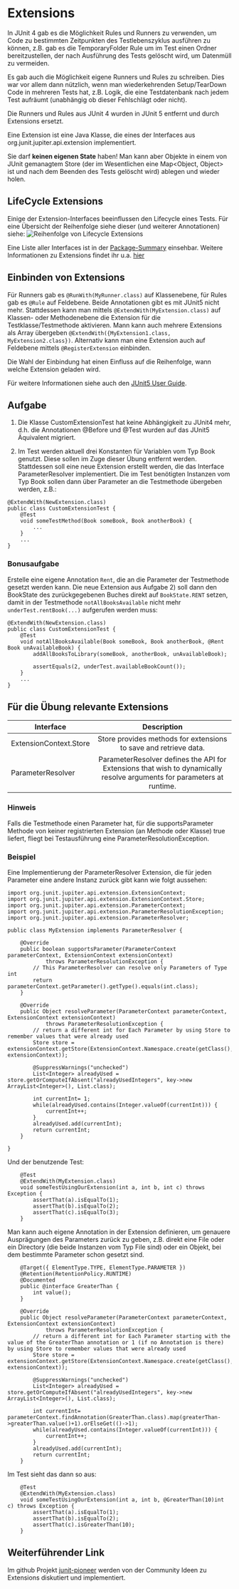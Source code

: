 # Extensions

In JUnit 4 gab es die Möglichkeit Rules und Runners zu verwenden, um Code zu bestimmten Zeitpunkten des Testlebenszyklus ausführen zu können,
z.B. gab es die TemporaryFolder Rule um im Test einen Ordner bereitzustellen, der nach Ausführung des Tests gelöscht wird, um Datenmüll zu vermeiden.

Es gab auch die Möglichkeit eigene Runners und Rules zu schreiben. Dies war vor allem dann nützlich, wenn man wiederkehrenden Setup/TearDown Code in mehreren Tests hat,
z.B. Logik, die eine Testdatenbank nach jedem Test aufräumt (unabhängig ob dieser Fehlschlägt oder nicht).

Die Runners und Rules aus JUnit 4 wurden in JUnit 5 entfernt und durch Extensions ersetzt.

Eine Extension ist eine Java Klasse, die eines der Interfaces aus org.junit.jupiter.api.extension implementiert.

Sie darf **keinen eigenen State** haben! Man kann aber Objekte in einem von JUnit gemanagtem Store (der im Wesentlichen eine Map<Object, Object> ist und nach dem Beenden des Tests gelöscht wird) ablegen und wieder holen.

## LifeCycle Extensions

Einige der Extension-Interfaces beeinflussen den Lifecycle eines Tests. Für eine Übersicht der Reihenfolge siehe dieser (und weiterer Annotationen) siehe:
![Reihenfolge von Lifecycle Extensions](https://junit.org/junit5/docs/current/user-guide/images/extensions_lifecycle.png)

Eine Liste aller Interfaces ist in der [Package-Summary](https://junit.org/junit5/docs/5.0.3/api/org/junit/jupiter/api/extension/package-summary.html) einsehbar.
Weitere Informationen zu Extensions findet ihr u.a. [hier](https://junit.org/junit5/docs/current/user-guide/#extensions)

## Einbinden von Extensions

Für Runners gab es ``@RunWith(MyRunner.class)`` auf Klassenebene, für Rules gab es ``@Rule`` auf Feldebene. Beide Annotationen gibt es mit JUnit5 nicht mehr. Stattdessen kann man mittels ``@ExtendWith(MyExtension.class)`` auf Klassen- oder Methodenebene die Extension für die Testklasse/Testmethode aktivieren. Mann kann auch mehrere Extensions als Array übergeben ``@ExtendWith({MyExtension1.class, MyExtension2.class})``.
Alternativ kann man eine Extension auch auf Feldebene mittels ``@RegisterExtension`` einbinden.

Die Wahl der Einbindung hat einen Einfluss auf die Reihenfolge, wann welche Extension geladen wird.

Für weitere Informationen siehe auch den [JUnit5 User Guide](https://junit.org/junit5/docs/current/user-guide/#extensions-registration).

## Aufgabe
1) Die Klasse CustomExtensionTest hat keine Abhängigkeit zu JUnit4 mehr, d.h. die Annotationen @Before und @Test wurden auf das JUnit5 Äquivalent migriert.

2) Im Test werden aktuell drei Konstanten für Variablen vom Typ Book genutzt. Diese sollen im Zuge dieser Übung entfernt werden. Stattdessen soll eine neue Extension erstellt werden, die das Interface ParameterResolver implementiert. Die im Test benötigten Instanzen vom Typ Book sollen dann über Parameter an die Testmethode übergeben werden, z.B.:

```
@ExtendWith(NewExtension.class)
public class CustomExtensionTest {
	@Test
	void someTestMethod(Book someBook, Book anotherBook) {
		...
	}
	...
}
```

### Bonusaufgabe
Erstelle eine eigene Annotation ``Rent``, die an die Parameter der Testmethode gesetzt werden kann. Die neue Extension aus Aufgabe 2) soll dann den BookState des zurückgegebenen Buches direkt auf ``BookState.RENT`` setzen, damit in der Testmethode ``notAllBooksAvailable`` nicht mehr ``underTest.rentBook(...)`` aufgerufen werden muss:

```
@ExtendWith(NewExtension.class)
public class CustomExtensionTest {
	@Test
	void notAllBooksAvailable(Book someBook, Book anotherBook, @Rent Book unAvailableBook) {
		addAllBooksToLibrary(someBook, anotherBook, unAvailableBook);

		assertEquals(2, underTest.availableBookCount());
	}
	...
}
```







## Für die Übung relevante Extensions
| Interface | Description |
| ---------- |:----------:|
| ExtensionContext.Store | Store provides methods for extensions to save and retrieve data. |
| ParameterResolver | ParameterResolver defines the API for Extensions that wish to dynamically resolve arguments for parameters at runtime. |

### Hinweis
Falls die Testmethode einen Parameter hat, für die supportsParameter Methode von keiner registrierten Extension (an Methode oder Klasse) true liefert, fliegt bei Testausführung eine ParameterResolutionException.  

### Beispiel
Eine Implementierung der ParameterResolver Extension, die für jeden Parameter eine andere Instanz zurück gibt kann wie folgt aussehen:

```
import org.junit.jupiter.api.extension.ExtensionContext;
import org.junit.jupiter.api.extension.ExtensionContext.Store;
import org.junit.jupiter.api.extension.ParameterContext;
import org.junit.jupiter.api.extension.ParameterResolutionException;
import org.junit.jupiter.api.extension.ParameterResolver;

public class MyExtension implements ParameterResolver {

	@Override
	public boolean supportsParameter(ParameterContext parameterContext, ExtensionContext extensionContext)
			throws ParameterResolutionException {
		// This ParameterResolver can resolve only Parameters of Type int
		return parameterContext.getParameter().getType().equals(int.class);
	}

	@Override
	public Object resolveParameter(ParameterContext parameterContext, ExtensionContext extensionContext)
			throws ParameterResolutionException {
		// return a different int for Each Parameter by using Store to remember values that were already used
		Store store = extensionContext.getStore(ExtensionContext.Namespace.create(getClass(), extensionContext));

		@SuppressWarnings("unchecked")
		List<Integer> alreadyUsed = store.getOrComputeIfAbsent("alreadyUsedIntegers", key->new ArrayList<Integer>(), List.class);

		int currentInt= 1;
		while(alreadyUsed.contains(Integer.valueOf(currentInt))) {
			currentInt++;
		}
		alreadyUsed.add(currentInt);
		return currentInt;
	}

}
```
Und der benutzende Test:

```
	@Test
	@ExtendWith(MyExtension.class)
	void someTestUsingOurExtension(int a, int b, int c) throws Exception {
		assertThat(a).isEqualTo(1);
		assertThat(b).isEqualTo(2);
		assertThat(c).isEqualTo(3);
	}
```

Man kann auch eigene Annotation in der Extension definieren, um genauere Ausprägungen des Parameters zurück zu geben, z.B. direkt eine File oder ein Directory (die beide Instanzen vom Typ File sind) oder ein Objekt, bei dem bestimmte Parameter schon gesetzt sind.

```
	@Target({ ElementType.TYPE, ElementType.PARAMETER })
	@Retention(RetentionPolicy.RUNTIME)
	@Documented
	public @interface GreaterThan {
		int value();
	}

	@Override
	public Object resolveParameter(ParameterContext parameterContext, ExtensionContext extensionContext)
			throws ParameterResolutionException {
		// return a different int for Each Parameter starting with the value of the GreaterThan annotation or 1 (if no Annotation is there) by using Store to remember values that were already used
		Store store = extensionContext.getStore(ExtensionContext.Namespace.create(getClass(), extensionContext));

		@SuppressWarnings("unchecked")
		List<Integer> alreadyUsed = store.getOrComputeIfAbsent("alreadyUsedIntegers", key->new ArrayList<Integer>(), List.class);

		int currentInt= parameterContext.findAnnotation(GreaterThan.class).map(greaterThan->greaterThan.value()+1).orElseGet(()->1);
		while(alreadyUsed.contains(Integer.valueOf(currentInt))) {
			currentInt++;
		}
		alreadyUsed.add(currentInt);
		return currentInt;
	}
```

Im Test sieht das dann so aus:

```
	@Test
	@ExtendWith(MyExtension.class)
	void someTestUsingOurExtension(int a, int b, @GreaterThan(10)int c) throws Exception {
		assertThat(a).isEqualTo(1);
		assertThat(b).isEqualTo(2);
		assertThat(c).isGreaterThan(10);
	}
```

## Weiterführender Link

Im github Projekt [junit-pioneer](https://github.com/junit-pioneer/junit-pioneer/) werden von der Community Ideen zu Extensions diskutiert und implementiert.  

